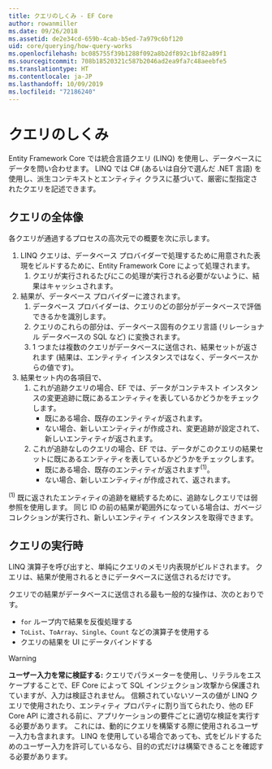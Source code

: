 ```yaml
---
title: クエリのしくみ - EF Core
author: rowanmiller
ms.date: 09/26/2018
ms.assetid: de2e34cd-659b-4cab-b5ed-7a979c6bf120
uid: core/querying/how-query-works
ms.openlocfilehash: bc085755f39b1288f092a8b2df892c1bf82a89f1
ms.sourcegitcommit: 708b18520321c587b2046ad2ea9fa7c48aeebfe5
ms.translationtype: HT
ms.contentlocale: ja-JP
ms.lasthandoff: 10/09/2019
ms.locfileid: "72186240"
---
```

# <a name="how-queries-work"></a>クエリのしくみ

Entity Framework Core では統合言語クエリ (LINQ) を使用し、データベースにデータを問い合わせます。 LINQ では C# (あるいは自分で選んだ .NET 言語) を使用し、派生コンテキストとエンティティ クラスに基づいて、厳密に型指定されたクエリを記述できます。

## <a name="the-life-of-a-query"></a>クエリの全体像

各クエリが通過するプロセスの高次元での概要を次に示します。

1. LINQ クエリは、データベース プロバイダーで処理するために用意された表現をビルドするために、Entity Framework Core によって処理されます。
   1. クエリが実行されるたびにこの処理が実行される必要がないように、結果はキャッシュされます。
2. 結果が、データベース プロバイダーに渡されます。
   1. データベース プロバイダーは、クエリのどの部分がデータベースで評価できるかを識別します。
   2. クエリのこれらの部分は、データベース固有のクエリ言語 (リレーショナル データベースの SQL など) に変換されます。
   3. 1 つまたは複数のクエリがデータべースに送信され、結果セットが返されます (結果は、エンティティ インスタンスではなく、データベースからの値です)。
3. 結果セット内の各項目で、
   1. これが追跡クエリの場合、EF では、データがコンテキスト インスタンスの変更追跡に既にあるエンティティを表しているかどうかをチェックします。
      * 既にある場合、既存のエンティティが返されます。
      * ない場合、新しいエンティティが作成され、変更追跡が設定されて、新しいエンティティが返されます。
   2. これが追跡なしのクエリの場合、EF では、データがこのクエリの結果セットに既にあるエンティティを表しているかどうかをチェックします。
      * 既にある場合、既存のエンティティが返されます<sup>(1)</sup>。
      * ない場合、新しいエンティティが作成されて、返されます。

<sup>(1)</sup> 既に返されたエンティティの追跡を継続するために、追跡なしクエリでは弱参照を使用します。 同じ ID の前の結果が範囲外になっている場合は、ガベージ コレクションが実行され、新しいエンティティ インスタンスを取得できます。

## <a name="when-queries-are-executed"></a>クエリの実行時

LINQ 演算子を呼び出すと、単純にクエリのメモリ内表現がビルドされます。 クエリは、結果が使用されるときにデータベースに送信されるだけです。

クエリでの結果がデータベースに送信される最も一般的な操作は、次のとおりです。
* `for` ループ内で結果を反復処理する
* `ToList`、`ToArray`、`Single`、`Count` などの演算子を使用する
* クエリの結果を UI にデータバインドする

> [!WARNING]  
> **ユーザー入力を常に検証する:** クエリでパラメーターを使用し、リテラルをエスケープすることで、EF Core によって SQL インジェクション攻撃から保護されていますが、入力は検証されません。 信頼されていないソースの値が LINQ クエリで使用されたり、エンティティ プロパティに割り当てられたり、他の EF Core API に渡される前に、アプリケーションの要件ごとに適切な検証を実行する必要があります。 これには、動的にクエリを構築する際に使用されるユーザー入力も含まれます。 LINQ を使用している場合であっても、式をビルドするためのユーザー入力を許可しているなら、目的の式だけは構築できることを確認する必要があります。
